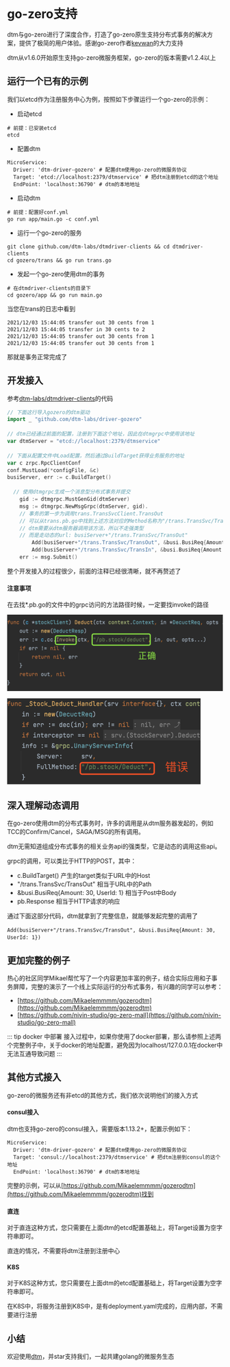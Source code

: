 # go-zero支持
dtm与go-zero进行了深度合作，打造了go-zero原生支持分布式事务的解决方案，提供了极简的用户体验。感谢go-zero作者[kevwan](https://github.com/kevwan)的大力支持

dtm从v1.6.0开始原生支持go-zero微服务框架，go-zero的版本需要v1.2.4以上

## 运行一个已有的示例
我们以etcd作为注册服务中心为例，按照如下步骤运行一个go-zero的示例：

- 启动etcd
```
# 前提：已安装etcd
etcd
```
- 配置dtm
```
MicroService:
  Driver: 'dtm-driver-gozero' # 配置dtm使用go-zero的微服务协议
  Target: 'etcd://localhost:2379/dtmservice' # 把dtm注册到etcd的这个地址
  EndPoint: 'localhost:36790' # dtm的本地地址
```
- 启动dtm
```
# 前提：配置好conf.yml
go run app/main.go -c conf.yml
```
- 运行一个go-zero的服务
```
git clone github.com/dtm-labs/dtmdriver-clients && cd dtmdriver-clients
cd gozero/trans && go run trans.go
```
- 发起一个go-zero使用dtm的事务
```
# 在dtmdriver-clients的目录下
cd gozero/app && go run main.go
```

当您在trans的日志中看到
```
2021/12/03 15:44:05 transfer out 30 cents from 1
2021/12/03 15:44:05 transfer in 30 cents to 2
2021/12/03 15:44:05 transfer out 30 cents from 1
2021/12/03 15:44:05 transfer out 30 cents from 1
```
那就是事务正常完成了

## 开发接入
参考[dtm-labs/dtmdriver-clients](https://github.com/dtm-labs/dtmdriver-clients/blob/main/gozero/app/main.go)的代码

``` go
// 下面这行导入gozero的dtm驱动
import _ "github.com/dtm-labs/driver-gozero"

// dtm已经通过前面的配置，注册到下面这个地址，因此在dtmgrpc中使用该地址
var dtmServer = "etcd://localhost:2379/dtmservice"

// 下面从配置文件中Load配置，然后通过BuildTarget获得业务服务的地址
var c zrpc.RpcClientConf
conf.MustLoad(*configFile, &c)
busiServer, err := c.BuildTarget()

  // 使用dtmgrpc生成一个消息型分布式事务并提交
	gid := dtmgrpc.MustGenGid(dtmServer)
	msg := dtmgrpc.NewMsgGrpc(dtmServer, gid).
    // 事务的第一步为调用trans.TransSvcClient.TransOut
    // 可以从trans.pb.go中找到上述方法对应的Method名称为"/trans.TransSvc/TransOut"
    // dtm需要从dtm服务器调用该方法，所以不走强类型
    // 而是走动态的url: busiServer+"/trans.TransSvc/TransOut"
		Add(busiServer+"/trans.TransSvc/TransOut", &busi.BusiReq{Amount: 30, UserId: 1}).
		Add(busiServer+"/trans.TransSvc/TransIn", &busi.BusiReq{Amount: 30, UserId: 2})
	err := msg.Submit()

```

整个开发接入的过程很少，前面的注释已经很清晰，就不再赘述了


#### 注意事项
在去找*.pb.go的文件中的grpc访问的方法路径时候，一定要找invoke的路径

![pb_url_right](../imgs/pb_url_right.png)

<img src="../imgs/pb_url_wrong.png" height=200/>

## 深入理解动态调用
在go-zero使用dtm的分布式事务时，许多的调用是从dtm服务器发起的，例如TCC的Confirm/Cancel，SAGA/MSG的所有调用。

dtm无需知道组成分布式事务的相关业务api的强类型，它是动态的调用这些api。

grpc的调用，可以类比于HTTP的POST，其中：

- c.BuildTarget() 产生的target类似于URL中的Host
- "/trans.TransSvc/TransOut" 相当于URL中的Path
- &busi.BusiReq{Amount: 30, UserId: 1} 相当于Post中Body
- pb.Response 相当于HTTP请求的响应

通过下面这部分代码，dtm就拿到了完整信息，就能够发起完整的调用了

`Add(busiServer+"/trans.TransSvc/TransOut", &busi.BusiReq{Amount: 30, UserId: 1})`

## 更加完整的例子
热心的社区同学Mikael帮忙写了一个内容更加丰富的例子，结合实际应用和子事务屏障，完整的演示了一个线上实际运行的分布式事务，有兴趣的同学可以参考：

- [https://github.com/Mikaelemmmm/gozerodtm](https://github.com/Mikaelemmmm/gozerodtm)
- [https://github.com/nivin-studio/go-zero-mall](https://github.com/nivin-studio/go-zero-mall)

::: tip docker 中部署
接入过程中，如果你使用了docker部署，那么请参照上述两个完整例子中，关于docker的地址配置，避免因为localhost/127.0.0.1在docker中无法互通导致问题
:::
## 其他方式接入
go-zero的微服务还有非etcd的其他方式，我们依次说明他们的接入方式

#### consul接入
dtm也支持go-zero的consul接入，需要版本1.13.2+，配置示例如下：

```
MicroService:
  Driver: 'dtm-driver-gozero' # 配置dtm使用go-zero的微服务协议
  Target: 'consul://localhost:2379/dtmservice' # 把dtm注册到consul的这个地址
  EndPoint: 'localhost:36790' # dtm的本地地址
```

完整的示例，可以从[https://github.com/Mikaelemmmm/gozerodtm](https://github.com/Mikaelemmmm/gozerodtm)找到

#### 直连
对于直连这种方式，您只需要在上面dtm的etcd配置基础上，将Target设置为空字符串即可。

直连的情况，不需要将dtm注册到注册中心

#### K8S
对于K8S这种方式，您只需要在上面dtm的etcd配置基础上，将Target设置为空字符串即可。

在K8S中，将服务注册到K8S中，是有deployment.yaml完成的，应用内部，不需要进行注册

## 小结

欢迎使用[dtm](https://github.com/dtm-labs/dtm)，并star支持我们，一起共建golang的微服务生态
